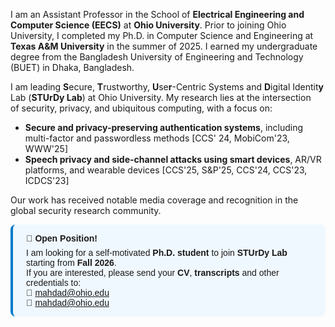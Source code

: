  I am an Assistant Professor in the School of **Electrical Engineering and Computer Science (EECS)** at **Ohio University**. Prior to joining Ohio University, I completed my Ph.D. in Computer Science and Engineering at **Texas A&M University** in the summer of 2025. I earned my undergraduate degree from the Bangladesh University of Engineering and Technology (BUET) in Dhaka, Bangladesh.


I am leading **S**ecure, **T**rustworthy, **U**se**r**-Centric Systems and **D**igital Identit**y** Lab (**STUrDy Lab**) at Ohio University. My research lies at the intersection of security, privacy, and ubiquitous computing, with a focus on:
- **Secure and privacy-preserving authentication systems**, including multi-factor and passwordless methods [CCS' 24, MobiCom'23, WWW'25]
- **Speech privacy and side-channel attacks using smart devices**, AR/VR platforms, and wearable devices [CCS'25, S&P'25, CCS'24, CCS'23, ICDCS'23]

Our work has received notable media coverage and recognition in the global security research community. 


<div style="border-left: 4px solid #007acc; padding: 1em 1.5em; background: #f0f8ff; border-radius: 8px; font-family: sans-serif;">
<p style="margin: 0 0 0.5em 0;"><strong>📢 Open Position!</strong></p>
    I am looking for a self-motivated <strong>Ph.D. student</strong> to join <strong>STUrDy Lab</strong> starting from <strong>Fall 2026</strong>.
 
  <p style="margin: 0;">
    If you are interested, please send your <strong>CV</strong>, <strong>transcripts</strong> and other credentials to:
    <br>
    📧 <a href="mailto:mahdad@ohio.edu">mahdad@ohio.edu</a><br>
     📧 <a href="mailto:tanvir.mahdad@gmail.com">mahdad@ohio.edu</a><br>
  </p>
</div>
